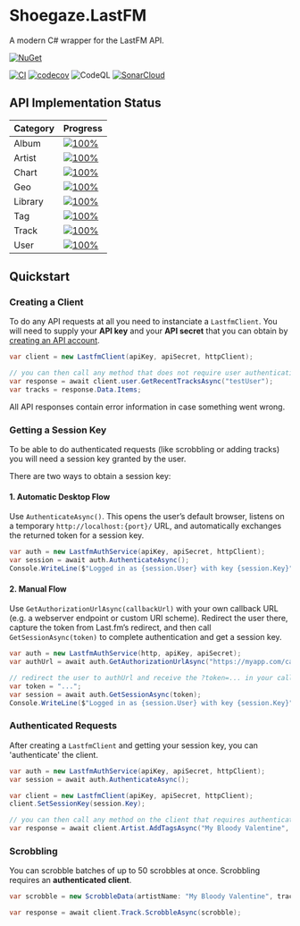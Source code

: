 # Shoegaze.LastFM
A modern C# wrapper for the LastFM API.

[![NuGet](https://img.shields.io/nuget/v/Shoegaze.LastFM.svg)](https://www.nuget.org/packages/Shoegaze.LastFM/)

[![CI](https://github.com/SHOEGAZEssb/Shoegaze.LastFM/actions/workflows/ci.yml/badge.svg?branch=main)](https://github.com/SHOEGAZEssb/Shoegaze.LastFM/actions/workflows/ci.yml)
[![codecov](https://codecov.io/gh/SHOEGAZEssb/Shoegaze.LastFM/branch/main/graph/badge.svg)](https://codecov.io/gh/SHOEGAZEssb/Shoegaze.LastFM)
![CodeQL](https://img.shields.io/github/actions/workflow/status/SHOEGAZEssb/Shoegaze.LastFM/codeql.yml?label=CodeQL)
[![SonarCloud](https://sonarcloud.io/api/project_badges/measure?project=SHOEGAZEssb_Shoegaze.LastFM&metric=alert_status)](https://sonarcloud.io/summary/new_code?id=SHOEGAZEssb_Shoegaze.LastFM)

## API Implementation Status

| Category       | Progress |
|----------------|----------|
| Album          | [![100%](https://img.shields.io/badge/Progress-100%25-brightgreen)](https://github.com/SHOEGAZEssb/Shoegaze.LastFM/blob/main/Shoegaze.LastFM/Album/IAlbumApi.cs) |
| Artist         | [![100%](https://img.shields.io/badge/Progress-100%25-brightgreen)](https://github.com/SHOEGAZEssb/Shoegaze.LastFM/blob/main/Shoegaze.LastFM/Artist/IArtistApi.cs) |
| Chart          | [![100%](https://img.shields.io/badge/Progress-100%25-brightgreen)](https://github.com/SHOEGAZEssb/Shoegaze.LastFM/blob/main/Shoegaze.LastFM/Chart/IChartApi.cs) |
| Geo            | [![100%](https://img.shields.io/badge/Progress-100%25-brightgreen)](https://github.com/SHOEGAZEssb/Shoegaze.LastFM/blob/main/Shoegaze.LastFM/Geo/IGeoApi.cs) |
| Library        | [![100%](https://img.shields.io/badge/Progress-100%25-brightgreen)](https://github.com/SHOEGAZEssb/Shoegaze.LastFM/blob/main/Shoegaze.LastFM/Library/ILibraryApi.cs) |
| Tag            | [![100%](https://img.shields.io/badge/Progress-100%25-brightgreen)](https://github.com/SHOEGAZEssb/Shoegaze.LastFM/blob/main/Shoegaze.LastFM/Tag/ITagApi.cs) |
| Track          | [![100%](https://img.shields.io/badge/Progress-100%25-brightgreen)](https://github.com/SHOEGAZEssb/Shoegaze.LastFM/blob/main/Shoegaze.LastFM/Track/ITrackApi.cs) |
| User           | [![100%](https://img.shields.io/badge/Progress-100%25-brightgreen)](https://github.com/SHOEGAZEssb/Shoegaze.LastFM/blob/main/Shoegaze.LastFM/User/IUserApi.cs) |

## Quickstart

### Creating a Client

To do any API requests at all you need to instanciate a `LastfmClient`. You will need to supply your **API key** and your **API secret** that you can obtain by [creating an API account](https://www.last.fm/api/account/create).

```csharp
var client = new LastfmClient(apiKey, apiSecret, httpClient);

// you can then call any method that does not require user authentication
var response = await client.user.GetRecentTracksAsync("testUser");
var tracks = response.Data.Items;
```

All API responses contain error information in case something went wrong.

### Getting a Session Key

To be able to do authenticated requests (like scrobbling or adding tracks) you will need a session key granted by the user.

There are two ways to obtain a session key:

#### 1. Automatic Desktop Flow

Use `AuthenticateAsync()`. This opens the user’s default browser, listens on a temporary `http://localhost:{port}/` URL, and automatically exchanges the returned token for a session key.

```csharp
var auth = new LastfmAuthService(apiKey, apiSecret, httpClient);
var session = await auth.AuthenticateAsync();
Console.WriteLine($"Logged in as {session.User} with key {session.Key}");
```

#### 2. Manual Flow

Use `GetAuthorizationUrlAsync(callbackUrl)` with your own callback URL (e.g. a webserver endpoint or custom URI scheme). Redirect the user there, capture the token from Last.fm’s redirect, and then call `GetSessionAsync(token)` to complete authentication and get a session key.

```csharp
var auth = new LastfmAuthService(http, apiKey, apiSecret);
var authUrl = await auth.GetAuthorizationUrlAsync("https://myapp.com/callback");

// redirect the user to authUrl and receive the ?token=... in your callback handler
var token = "...";
var session = await auth.GetSessionAsync(token);
Console.WriteLine($"Logged in as {session.User} with key {session.Key}");
```

### Authenticated Requests

After creating a `LastfmClient` and getting your session key, you can 'authenticate' the client.

```csharp
var auth = new LastfmAuthService(apiKey, apiSecret, httpClient);
var session = await auth.AuthenticateAsync();

var client = new LastfmClient(apiKey, apiSecret, httpClient);
client.SetSessionKey(session.Key);

// you can then call any method on the client that requires authentication
var response = await client.Artist.AddTagsAsync("My Bloody Valentine", "shoegaze");
```

### Scrobbling

You can scrobble batches of up to 50 scrobbles at once.
Scrobbling requires an **authenticated client**.

```csharp
var scrobble = new ScrobbleData(artistName: "My Bloody Valentine", trackName: "Loomer", playedAt: DateTime.UtcNow);

var response = await client.Track.ScrobbleAsync(scrobble);
```
